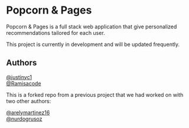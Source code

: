 # Popcorn & Pages

Popcorn & Pages is a full stack web application that give personalized recommendations tailored for each user.

This project is currently in development and will be updated frequently.


## Authors
[@justinyc1](https://github.com/justinyc1/)  
[@Ramisacode](https://github.com/Ramisacode/)  

This is a forked repo from a previous project that we had worked on with two other authors:

[@arelymartinez16](https://github.com/arelymartinez16/)  
[@nurdogrusoz](https://github.com/nurdogrusoz/)
